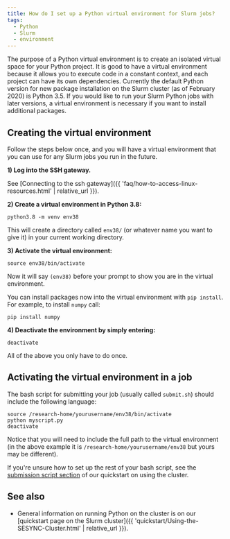 ```yaml
---
title: How do I set up a Python virtual environment for Slurm jobs?
tags:
  - Python
  - Slurm
  - environment
---
```

The purpose of a Python virtual environment is to create an isolated virtual space for your Python project. It is good to have a virtual environment because it allows you to execute code in a constant context, and each project can have its own dependencies. Currently the default Python version for new package installation on the Slurm cluster (as of February 2020) is Python 3.5. If you would like to run your Slurm Python jobs with later versions, a virtual environment is necessary if you want to install additional packages.             

## Creating the virtual environment

Follow the steps below once, and you will have a virtual environment that you can use for any Slurm jobs you run in the future.

**1) Log into the SSH gateway.**

See [Connecting to the ssh gateway]({{ 'faq/how-to-access-linux-resources.html' | relative_url }}).

**2) Create a virtual environment in Python 3.8:**

```
python3.8 -m venv env38
```

This will create a directory called `env38/` (or whatever name you want to give it) in your current working directory.

**3) Activate the virtual environment:**

```
source env38/bin/activate
```

Now it will say `(env38)` before your prompt to show you are in the virtual environment.

You can install packages now into the virtual environment with `pip install`. For example, to install `numpy` call:

```
pip install numpy
```

**4) Deactivate the environment by simply entering:**

```
deactivate
```

All of the above you only have to do once.

## Activating the virtual environment in a job

The bash script for submitting your job (usually called `submit.sh`) should include the following language:

```
source /research-home/yourusername/env38/bin/activate
python myscript.py
deactivate
```

Notice that you will need to include the full path to the virtual environment (in the above example it is `/research-home/yourusername/env38` but yours may be different).

If you're unsure how to set up the rest of your bash script, see the [submission script section](https://cyberhelp.sesync.org/quickstart/Using-the-SESYNC-Cluster.html#2-create-a-job-submission-script) of our quickstart on using the cluster.  

## See also

- General information on running Python on the cluster is on our [quickstart page on the Slurm cluster]({{ 'quickstart/Using-the-SESYNC-Cluster.html' | relative_url }}).
